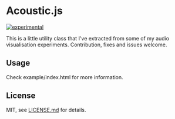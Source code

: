 # Acoustic.js

[![experimental](http://badges.github.io/stability-badges/dist/experimental.svg)](http://github.com/badges/stability-badges)

This is a little utility class that I've extracted from some of my audio visualisation experiments. Contribution, fixes and issues welcome.

## Usage

Check example/index.html for more information.

## License

MIT, see [LICENSE.md](http://github.com/idflood/acoustic.js/blob/master/LICENSE.md) for details.
